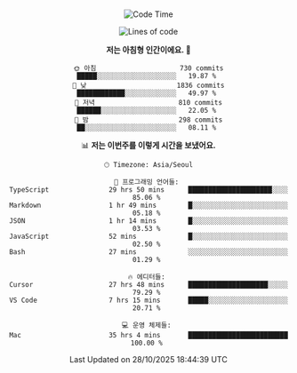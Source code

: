 <div align="center">

<br />

 <!--START_SECTION:waka-->
![Code Time](http://img.shields.io/badge/Code%20Time-5%2C263%20hrs-blue)

![Lines of code](https://img.shields.io/badge/%EC%A0%80%EB%8A%94%20%EC%97%AC%ED%83%9C%EA%B9%8C%EC%A7%80%20-2.3%20million%20%EC%A4%84%EC%9D%98%20%EC%BD%94%EB%93%9C%EB%A5%BC%20%EC%9E%91%EC%84%B1%ED%96%88%EC%96%B4%EC%9A%94.-blue)

**저는 아침형 인간이에요. 🐤** 

```text
🌞 아침                     730 commits         █████░░░░░░░░░░░░░░░░░░░░   19.87 % 
🌆 낮　                     1836 commits        ████████████░░░░░░░░░░░░░   49.97 % 
🌃 저녁                     810 commits         ██████░░░░░░░░░░░░░░░░░░░   22.05 % 
🌙 밤　                     298 commits         ██░░░░░░░░░░░░░░░░░░░░░░░   08.11 % 
```


📊 **저는 이번주를 이렇게 시간을 보냈어요.** 

```text
🕑︎ Timezone: Asia/Seoul

💬 프로그래밍 언어들: 
TypeScript               29 hrs 50 mins      █████████████████████░░░░   85.06 % 
Markdown                 1 hr 49 mins        █░░░░░░░░░░░░░░░░░░░░░░░░   05.18 % 
JSON                     1 hr 14 mins        █░░░░░░░░░░░░░░░░░░░░░░░░   03.53 % 
JavaScript               52 mins             █░░░░░░░░░░░░░░░░░░░░░░░░   02.50 % 
Bash                     27 mins             ░░░░░░░░░░░░░░░░░░░░░░░░░   01.29 % 

🔥 에디터들: 
Cursor                   27 hrs 48 mins      ████████████████████░░░░░   79.29 % 
VS Code                  7 hrs 15 mins       █████░░░░░░░░░░░░░░░░░░░░   20.71 % 

💻 운영 체제들: 
Mac                      35 hrs 4 mins       █████████████████████████   100.00 % 
```


 Last Updated on 28/10/2025 18:44:39 UTC
<!--END_SECTION:waka-->

</div>
